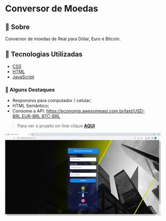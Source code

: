 # Conversor de Moedas

## 📝 Sobre

Conversor de moedas de Real para Dólar, Euro e Bitcoin.

## 🚀 Tecnologias Utilizadas

-   [CSS](https://developer.mozilla.org/en-US/docs/Web/CSS)
-   [HTML](https://developer.mozilla.org/en-US/docs/Web/HTML)
-   [JavaScript](https://developer.mozilla.org/en-US/docs/Web/javascript)

### 📌 Alguns Destaques

- Responsivo para computador / celular;
- HTML Semântico;
- Consome a API: https://economia.awesomeapi.com.br/last/USD-BRL,EUR-BRL,BTC-BRL

> Para ver o projeto on-line clique **[AQUI](https://raquelferreira1.github.io/Conversor-de-Moedas/)**

<img src="https://github.com/raquelferreira1/Conversor-de-Moedas/blob/master/img/print-tela.png?raw=true">
